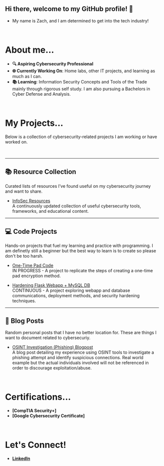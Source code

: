 ## Hi there, welcome to my GitHub profile! 👋
- My name is Zach, and I am determined to get into the tech industry!

<br>

# About me...

- **🔍 Aspiring Cybersecurity Professional**
- **🌐 Currently Working On**: Home labs, other IT projects, and learning as much as I can.
- **📚 Learning**: Information Security Concepts and Tools of the Trade mainly through rigorous self study. I am also pursuing a Bachelors in Cyber Defense and Analysis.

<br>

# My Projects...
Below is a collection of cybersecurity-related projects I am working or have worked on.

<br>

---

## 📚 Resource Collection 
Curated lists of resources I’ve found useful on my cybersecurity journey and want to share.

- [InfoSec Resources](https://github.com/OmnissiahCultist/InfoSec_Resources)  
  A continuously updated collection of useful cybersecurity tools, frameworks, and educational content.

---

## 💻 Code Projects  
Hands-on projects that fuel my learning and practice with programming. I am definetly still a beginner but the best way to learn is to create so please don't be too harsh.

- [One-Time Pad Code](https://github.com/OmnissiahCultist/One-time-pad-python-practice)  
  IN PROGRESS - A project to replicate the steps of creating a one-time pad encryption method.

- [Hardening Flask Webapp + MySQL DB](https://github.com/OmnissiahCultist/Webapp_Securing_Project)  
  CONTINUOUS - A project exploring webapp and database communications, deployment methods, and security hardening techniques. 

---

## 📝 Blog Posts  
Random personal posts that I have no better location for. These are things I want to document related to cybersecuriy.

- [OSINT Investigation (Phishing) Blogpost](https://github.com/OmnissiahCultist/OSINT_investigation_phishing)  
  A blog post detailing my experience using OSINT tools to investigate a phishing attempt and identify suspicious connections. Real world example but the actual individuals involved will not be referenced in order to discourage exploitation/abuse.

<br>

# Certifications...

- **[CompTIA Security+]**
- **[Google Cybersecurity Certificate]**

<br>

# Let's Connect!

- **[LinkedIn](https://www.linkedin.com/in/zstrange0/)**

<!--
## 
Might add later when I actually get work experience :<

Skills and Tools

- **Defensive Security**: [List relevant tools or technologies].
- **Incident Response**: [List relevant tools or technologies].
- **Threat Hunting**: [List relevant tools or technologies].
- **Forensic Investigation**: [List relevant tools or technologies].
-->
